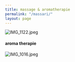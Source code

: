 ```yaml
---
title: massage & aromatherapie
permalink: "/massari/"
layout: page
---
```


![IMG_1122.jpeg](/uploads/IMG_1122.jpeg)

#### aroma therapie
![IMG_1016.jpeg](/uploads/IMG_1016.jpeg)